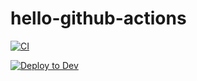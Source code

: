 # hello-github-actions

[![CI](https://github.com/willytjandra/hello-github-actions/actions/workflows/build.yml/badge.svg?branch=main)](https://github.com/willytjandra/hello-github-actions/actions/workflows/build.yml)

[![Deploy to Dev](https://github.com/willytjandra/hello-github-actions/actions/workflows/deploy-dev.yml/badge.svg?branch=main)](https://github.com/willytjandra/hello-github-actions/actions/workflows/deploy-dev.yml)